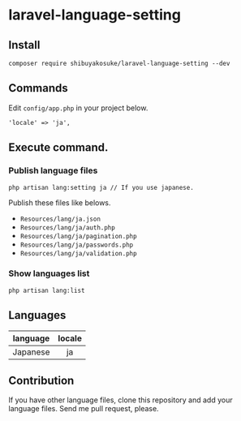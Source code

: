 # laravel-language-setting

## Install

```
composer require shibuyakosuke/laravel-language-setting --dev
```

## Commands

Edit `config/app.php` in your project below.

```
'locale' => 'ja',
```

## Execute command.

### Publish language files

```
php artisan lang:setting ja // If you use japanese.
```

Publish these files like belows.

- `Resources/lang/ja.json`
- `Resources/lang/ja/auth.php`
- `Resources/lang/ja/pagination.php`
- `Resources/lang/ja/passwords.php`
- `Resources/lang/ja/validation.php`

### Show languages list

```
php artisan lang:list
```

## Languages

| language | locale |
|:--------:|:--------:|
| Japanese | ja |

## Contribution

If you have other language files, clone this repository and add your language files.
Send me pull request, please.

